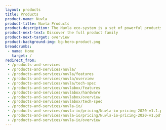 ```yaml
---
layout: products
title: Products
product-name: Nuvla
product-title: Nuvla Products
product-description: The Nuvla eco-system is a set of powerful products and services designed to work together in a seamless manner.
product-next-text: Discover the full product family
product-next-target: overview
product-background-img: bg-hero-product.png
breadcrumbs:
 - name: Home
   target: /
redirect_from:
 - /products-and-services
 - /products-and-services/nuvla/
 - /products-and-services/nuvla/features
 - /products-and-services/nuvla/overview
 - /products-and-services/nuvla/tech-spec
 - /products-and-services/nuvlabox/features
 - /products-and-services/nuvlabox/hardware
 - /products-and-services/nuvlabox/overview
 - /products-and-services/nuvlabox/tech-spec
 - /products-and-services/nuvla-io/
 - /products-and-services/nuvla-io/pricing/Nuvla-io-pricing-2020-v1.1.pdf
 - /products-and-services/nuvla-io/pricing/Nuvla-io-pricing-2020-v1.pdf
 - /products-and-services/nuvla-io/overview
---
```

